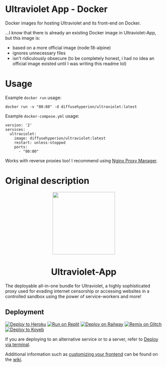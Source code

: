 # Ultraviolet App - Docker
Docker images for hosting Ultraviolet and its front-end on Docker.

...I know that there is already an existing Docker image in Ultraviolet-App, but this image is:
  - based on a more official image (node:18-alpine)
  - ignores unnecessary files
  - isn't ridiculously obsecure (to be completely honest, i had no idea an official image existed until I was writing this readme lol)

# Usage

Example `docker run` usage:
```
docker run -v "80:80" -d diffusehyperion/ultraviolet:latest
```

Example `docker-compose.yml` usage:
```
version: '2'
services:
  ultraviolet:
    image: diffusehyperion/ultraviolet:latest
    restart: unless-stopped
    ports:
      - "80:80"
```

Works with reverse proxies too! I recommend using [Nginx Proxy Manager](https://nginxproxymanager.com/).

# Original description

<p align="center"><img src="https://raw.githubusercontent.com/titaniumnetwork-dev/Ultraviolet-Static/main/public/uv.png" height="200"></p>

<h1 align="center">Ultraviolet-App</h1>

The deployable all-in-one bundle for Ultraviolet, a highly sophisticated proxy used for evading internet censorship or accessing websites in a controlled sandbox using the power of service-workers and more!

## Deployment

[![Deploy to Heroku](https://binbashbanana.github.io/deploy-buttons/buttons/remade/heroku.svg)](https://github.com/titaniumnetwork-dev/Ultraviolet-App/wiki/Deploy-to-Heroku)
[![Run on Replit](https://binbashbanana.github.io/deploy-buttons/buttons/remade/replit.svg)](https://github.com/titaniumnetwork-dev/Ultraviolet-App/wiki/Run-on-Replit)
[![Deploy on Railway](https://binbashbanana.github.io/deploy-buttons/buttons/remade/railway.svg)](https://github.com/titaniumnetwork-dev/Ultraviolet-App/wiki/Deploy-on-Railway)
[![Remix on Glitch](https://binbashbanana.github.io/deploy-buttons/buttons/remade/glitch.svg)](https://github.com/titaniumnetwork-dev/Ultraviolet-App/wiki/Remix-on-Glitch)
[![Deploy to Koyeb](https://binbashbanana.github.io/deploy-buttons/buttons/remade/koyeb.svg)](https://github.com/titaniumnetwork-dev/Ultraviolet-App/wiki/Deploy-to-Koyeb)

If you are deploying to an alternative service or to a server, refer to [Deploy via terminal](https://github.com/titaniumnetwork-dev/Ultraviolet-App/wiki/Deploy-via-terminal).

Additional information such as [customizing your frontend](https://github.com/titaniumnetwork-dev/Ultraviolet-App/wiki/Customizing-your-frontend) can be found on the [wiki](https://github.com/titaniumnetwork-dev/Ultraviolet-App/wiki).
